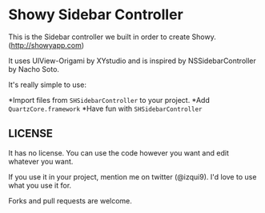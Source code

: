 Showy Sidebar Controller
====================

This is the Sidebar controller we built  in order to create Showy. (http://showyapp.com)

It uses UIView-Origami by XYstudio and is inspired by NSSidebarController by Nacho Soto.

It's really simple to use:

*Import files from `SHSidebarController` to your project.
*Add `QuartzCore.framework`
*Have fun with `SHSidebarController`

LICENSE
--------
It has no license. You can use the code however you want and edit whatever you want.

If you use it in your project, mention me on twitter (@izqui9). I'd love to use what you use it for.

Forks and pull requests are welcome.
